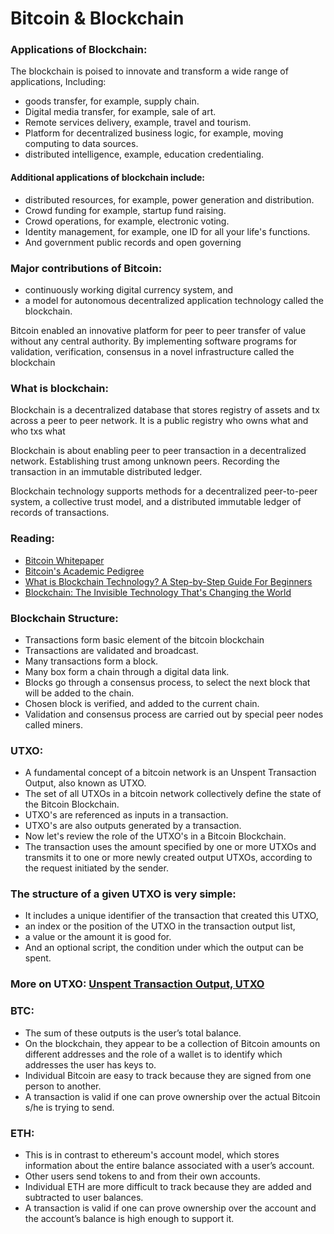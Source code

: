 # Bitcoin & Blockchain

### Applications of Blockchain:
The blockchain is poised to innovate and transform a wide range of applications, 
Including: 

- goods transfer, for example, supply chain. 
- Digital media transfer, for example, sale of art. 
- Remote services delivery, example, travel and tourism. 
- Platform for decentralized business logic, for example, moving computing to data sources. 
- distributed intelligence, example, education credentialing. 

#### Additional applications of blockchain include:

- distributed resources, for example, power generation and distribution. 
- Crowd funding for example, startup fund raising. 
- Crowd operations, for example, electronic voting. 
- Identity management, for example, one ID for all your life's functions. 
- And government public records and open governing


### Major contributions of Bitcoin:

- continuously working digital currency system, and 
- a model for autonomous decentralized application technology called the blockchain.

Bitcoin enabled an innovative platform for peer to peer transfer of value without any central authority.
By implementing software programs for validation, verification, consensus in a novel infrastructure called the blockchain


### What is blockchain:

Blockchain is a decentralized database that stores registry of assets and tx across a peer to peer network. It is a public registry who owns what and who txs what

Blockchain is about enabling peer to peer transaction in a decentralized network. 
Establishing trust among unknown peers. 
Recording the transaction in an immutable distributed ledger.

Blockchain technology supports methods for a decentralized peer-to-peer system, a collective trust model, and a distributed immutable ledger of records of transactions.

### Reading:
- [Bitcoin Whitepaper](http://www.bitcoin.org/bitcoin.pdf)
- [Bitcoin's Academic Pedigree](https://queue.acm.org/detail.cfm?id=3136559)
- [What is Blockchain Technology? A Step-by-Step Guide For Beginners](https://blockgeeks.com/guides/what-is-blockchain-technology/)
- [Blockchain: The Invisible Technology That's Changing the World](https://www.pcmag.com/article/351486/blockchain-the-invisible-technology-thats-changing-the-wor)

### Blockchain Structure:

- Transactions form basic element of the bitcoin blockchain
- Transactions are validated and broadcast. 
- Many transactions form a block. 
- Many box form a chain through a digital data link. 
- Blocks go through a consensus process, to select the next block that will be added to the chain. 
- Chosen block is verified, and added to the current chain. 
- Validation and consensus process are carried out by special peer nodes called miners.


### UTXO:

- A fundamental concept of a bitcoin network is an Unspent Transaction Output, also known as UTXO. 
- The set of all UTXOs in a bitcoin network collectively define the state of the Bitcoin Blockchain. 
- UTXO's are referenced as inputs in a transaction. 
- UTXO's are also outputs generated by a transaction. 
- Now let's review the role of the UTXO's in a Bitcoin Blockchain. 
- The transaction uses the amount specified by one or more UTXOs and transmits it to one or more newly created output UTXOs, according to the request initiated by the sender. 

### The structure of a given UTXO is very simple:

- It includes a unique identifier of the transaction that created this UTXO, 
- an index or the position of the UTXO in the transaction output list, 
- a value or the amount it is good for. 
- And an optional script, the condition under which the output can be spent. 


### More on UTXO: [Unspent Transaction Output, UTXO](https://www.smithandcrown.com/definition/unspent-transaction-outputs-utxo/)
### BTC:

- The sum of these outputs is the user’s total balance. 
- On the blockchain, they appear to be a collection of Bitcoin amounts on different addresses and the role of a wallet is to identify which addresses the user has keys to. 
- Individual Bitcoin are easy to track because they are signed from one person to another. 
- A transaction is valid if one can prove ownership over the actual Bitcoin s/he is trying to send.

### ETH:

- This is in contrast to ethereum's account model, which stores information about the entire balance associated with a user’s account. 
- Other users send tokens to and from their own accounts. 
- Individual ETH are more difficult to track because they are added and subtracted to user balances. 
- A transaction is valid if one can prove ownership over the account and the account’s balance is high enough to support it.
